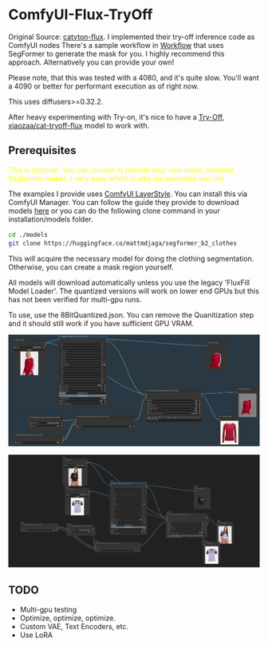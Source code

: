 # ComfyUI-Flux-TryOff

Original Source: [catvton-flux](https://github.com/nftblackmagic/catvton-flux). I implemented their try-off inference code as ComfyUI nodes
There's a sample workflow in [Workflow](https://github.com/asutermo/ComfyUI-Flux-TryOff/tree/main/workflow) that uses SegFormer to generate the mask for you. I highly recommend this approach. Alternatively you can provide your own!

Please note, that this was tested with a 4080, and it's quite slow. You'll want a 4090 or better for performant execution as of right now.

This uses diffusers>=0.32.2.

After heavy experimenting with Try-on, it's nice to have a [Try-Off, xiaozaa/cat-tryoff-flux](https://huggingface.co/xiaozaa/cat-tryoff-flux) model to work with.

## Prerequisites

<span style="color:yellow;">This is optional. You can choose to provide your own mask, however, Segformer makes it very easy which is why my examples use this</span>

The examples I provide uses [ComfyUI LayerStyle](https://github.com/chflame163/ComfyUI_LayerStyle). You can install this via ComfyUI Manager.
You can follow the guide they provide to download models [here](https://github.com/chflame163/ComfyUI_LayerStyle?tab=readme-ov-file) or you can do the following clone command in your installation/models folder.

```sh
cd ./models
git clone https://huggingface.co/mattmdjaga/segformer_b2_clothes
```

This will acquire the necessary model for doing the clothing segmentation. Otherwise, you can create a mask region yourself.

All models will download automatically unless you use the legacy 'FluxFill Model Loader'. The quantized versions will work on lower end GPUs but this has not been verified for multi-gpu runs.

To use, use the 8BitQuantized.json. You can remove the Quanitization step and it should still work if you have sufficient GPU VRAM.

![Quantized Sample](./images/quantized_sample_4bit.png)

![Try On Sample](./images/tryon.png)

## TODO

- Multi-gpu testing
- Optimize, optimize, optimize.
- Custom VAE, Text Encoders, etc.
- Use LoRA
